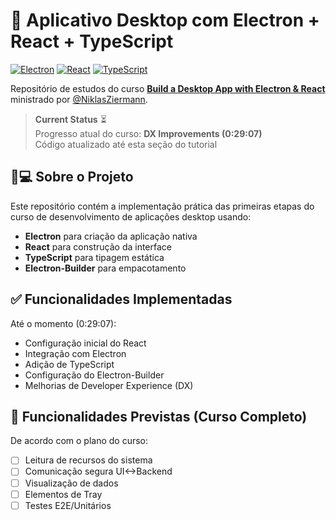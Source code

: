 # 🚀 Aplicativo Desktop com Electron + React + TypeScript

[![Electron](https://img.shields.io/badge/Electron-2B2E3A?style=for-the-badge&logo=electron&logoColor=9FEAF9)](https://www.electronjs.org/)
[![React](https://img.shields.io/badge/React-61DAFB?style=for-the-badge&logo=react&logoColor=white)](https://react.dev/)
[![TypeScript](https://img.shields.io/badge/TypeScript-3178C6?style=for-the-badge&logo=typescript&logoColor=white)](https://www.typescriptlang.org/)

Repositório de estudos do curso **[Build a Desktop App with Electron & React](https://www.youtube.com/watch?v=JXr5jT1Yq4A)** ministrado por [@NiklasZiermann](https://github.com/N-Ziermann-YouTube).

> **Current Status** ⏳  
> Progresso atual do curso: **DX Improvements (0:29:07)**  
> Código atualizado até esta seção do tutorial

## 🧑💻 Sobre o Projeto

Este repositório contém a implementação prática das primeiras etapas do curso de desenvolvimento de aplicações desktop usando:

- **Electron** para criação da aplicação nativa
- **React** para construção da interface
- **TypeScript** para tipagem estática
- **Electron-Builder** para empacotamento

## ✅ Funcionalidades Implementadas

Até o momento (0:29:07):
- Configuração inicial do React
- Integração com Electron
- Adição de TypeScript
- Configuração do Electron-Builder
- Melhorias de Developer Experience (DX)

## 🚧 Funcionalidades Previstas (Curso Completo)

De acordo com o plano do curso:
- [ ] Leitura de recursos do sistema
- [ ] Comunicação segura UI<->Backend
- [ ] Visualização de dados
- [ ] Elementos de Tray
- [ ] Testes E2E/Unitários
